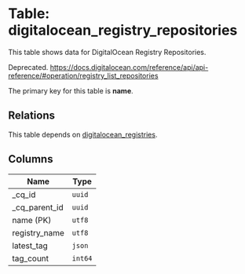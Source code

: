 # Table: digitalocean_registry_repositories

This table shows data for DigitalOcean Registry Repositories.

Deprecated. https://docs.digitalocean.com/reference/api/api-reference/#operation/registry_list_repositories

The primary key for this table is **name**.

## Relations

This table depends on [digitalocean_registries](digitalocean_registries.md).

## Columns

| Name          | Type          |
| ------------- | ------------- |
|_cq_id|`uuid`|
|_cq_parent_id|`uuid`|
|name (PK)|`utf8`|
|registry_name|`utf8`|
|latest_tag|`json`|
|tag_count|`int64`|